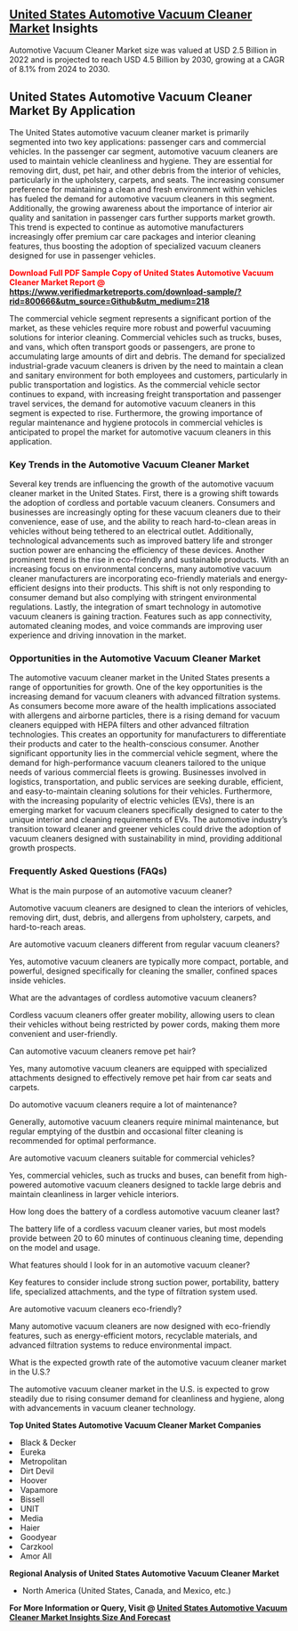 <h2><a href="https://www.verifiedmarketreports.com/download-sample/?rid=800666&amp;utm_source=Github&amp;utm_medium=218" target="_blank">United States Automotive Vacuum Cleaner Market</a> Insights</h2><p>Automotive Vacuum Cleaner Market size was valued at USD 2.5 Billion in 2022 and is projected to reach USD 4.5 Billion by 2030, growing at a CAGR of 8.1% from 2024 to 2030.</p><p><div> <h2>United States Automotive Vacuum Cleaner Market By Application</h2> <p>The United States automotive vacuum cleaner market is primarily segmented into two key applications: passenger cars and commercial vehicles. In the passenger car segment, automotive vacuum cleaners are used to maintain vehicle cleanliness and hygiene. They are essential for removing dirt, dust, pet hair, and other debris from the interior of vehicles, particularly in the upholstery, carpets, and seats. The increasing consumer preference for maintaining a clean and fresh environment within vehicles has fueled the demand for automotive vacuum cleaners in this segment. Additionally, the growing awareness about the importance of interior air quality and sanitation in passenger cars further supports market growth. This trend is expected to continue as automotive manufacturers increasingly offer premium car care packages and interior cleaning features, thus boosting the adoption of specialized vacuum cleaners designed for use in passenger vehicles. <b><p><span class=""><span style="color: #ff0000;"><strong>Download Full PDF Sample Copy of United States Automotive Vacuum Cleaner Market Report</strong> @ </span><a href="https://www.verifiedmarketreports.com/download-sample/?rid=800666&amp;utm_source=Github&amp;utm_medium=218" target="_blank">https://www.verifiedmarketreports.com/download-sample/?rid=800666&amp;utm_source=Github&amp;utm_medium=218</a></span></p></b> The commercial vehicle segment represents a significant portion of the market, as these vehicles require more robust and powerful vacuuming solutions for interior cleaning. Commercial vehicles such as trucks, buses, and vans, which often transport goods or passengers, are prone to accumulating large amounts of dirt and debris. The demand for specialized industrial-grade vacuum cleaners is driven by the need to maintain a clean and sanitary environment for both employees and customers, particularly in public transportation and logistics. As the commercial vehicle sector continues to expand, with increasing freight transportation and passenger travel services, the demand for automotive vacuum cleaners in this segment is expected to rise. Furthermore, the growing importance of regular maintenance and hygiene protocols in commercial vehicles is anticipated to propel the market for automotive vacuum cleaners in this application. <h3>Key Trends in the Automotive Vacuum Cleaner Market</h3> <p>Several key trends are influencing the growth of the automotive vacuum cleaner market in the United States. First, there is a growing shift towards the adoption of cordless and portable vacuum cleaners. Consumers and businesses are increasingly opting for these vacuum cleaners due to their convenience, ease of use, and the ability to reach hard-to-clean areas in vehicles without being tethered to an electrical outlet. Additionally, technological advancements such as improved battery life and stronger suction power are enhancing the efficiency of these devices. Another prominent trend is the rise in eco-friendly and sustainable products. With an increasing focus on environmental concerns, many automotive vacuum cleaner manufacturers are incorporating eco-friendly materials and energy-efficient designs into their products. This shift is not only responding to consumer demand but also complying with stringent environmental regulations. Lastly, the integration of smart technology in automotive vacuum cleaners is gaining traction. Features such as app connectivity, automated cleaning modes, and voice commands are improving user experience and driving innovation in the market. <h3>Opportunities in the Automotive Vacuum Cleaner Market</h3> <p>The automotive vacuum cleaner market in the United States presents a range of opportunities for growth. One of the key opportunities is the increasing demand for vacuum cleaners with advanced filtration systems. As consumers become more aware of the health implications associated with allergens and airborne particles, there is a rising demand for vacuum cleaners equipped with HEPA filters and other advanced filtration technologies. This creates an opportunity for manufacturers to differentiate their products and cater to the health-conscious consumer. Another significant opportunity lies in the commercial vehicle segment, where the demand for high-performance vacuum cleaners tailored to the unique needs of various commercial fleets is growing. Businesses involved in logistics, transportation, and public services are seeking durable, efficient, and easy-to-maintain cleaning solutions for their vehicles. Furthermore, with the increasing popularity of electric vehicles (EVs), there is an emerging market for vacuum cleaners specifically designed to cater to the unique interior and cleaning requirements of EVs. The automotive industry’s transition toward cleaner and greener vehicles could drive the adoption of vacuum cleaners designed with sustainability in mind, providing additional growth prospects. <h3>Frequently Asked Questions (FAQs)</h3> <p>What is the main purpose of an automotive vacuum cleaner?</p> <p>Automotive vacuum cleaners are designed to clean the interiors of vehicles, removing dirt, dust, debris, and allergens from upholstery, carpets, and hard-to-reach areas.</p> <p>Are automotive vacuum cleaners different from regular vacuum cleaners?</p> <p>Yes, automotive vacuum cleaners are typically more compact, portable, and powerful, designed specifically for cleaning the smaller, confined spaces inside vehicles.</p> <p>What are the advantages of cordless automotive vacuum cleaners?</p> <p>Cordless vacuum cleaners offer greater mobility, allowing users to clean their vehicles without being restricted by power cords, making them more convenient and user-friendly.</p> <p>Can automotive vacuum cleaners remove pet hair?</p> <p>Yes, many automotive vacuum cleaners are equipped with specialized attachments designed to effectively remove pet hair from car seats and carpets.</p> <p>Do automotive vacuum cleaners require a lot of maintenance?</p> <p>Generally, automotive vacuum cleaners require minimal maintenance, but regular emptying of the dustbin and occasional filter cleaning is recommended for optimal performance.</p> <p>Are automotive vacuum cleaners suitable for commercial vehicles?</p> <p>Yes, commercial vehicles, such as trucks and buses, can benefit from high-powered automotive vacuum cleaners designed to tackle large debris and maintain cleanliness in larger vehicle interiors.</p> <p>How long does the battery of a cordless automotive vacuum cleaner last?</p> <p>The battery life of a cordless vacuum cleaner varies, but most models provide between 20 to 60 minutes of continuous cleaning time, depending on the model and usage.</p> <p>What features should I look for in an automotive vacuum cleaner?</p> <p>Key features to consider include strong suction power, portability, battery life, specialized attachments, and the type of filtration system used.</p> <p>Are automotive vacuum cleaners eco-friendly?</p> <p>Many automotive vacuum cleaners are now designed with eco-friendly features, such as energy-efficient motors, recyclable materials, and advanced filtration systems to reduce environmental impact.</p> <p>What is the expected growth rate of the automotive vacuum cleaner market in the U.S.?</p> <p>The automotive vacuum cleaner market in the U.S. is expected to grow steadily due to rising consumer demand for cleanliness and hygiene, along with advancements in vacuum cleaner technology.</p> </div></p><p><strong>Top United States Automotive Vacuum Cleaner Market Companies</strong></p><div data-test-id=""><p><li>Black & Decker</li><li> Eureka</li><li> Metropolitan</li><li> Dirt Devil</li><li> Hoover</li><li> Vapamore</li><li> Bissell</li><li> UNIT</li><li> Media</li><li> Haier</li><li> Goodyear</li><li> Carzkool</li><li> Amor All</li></p><div><strong>Regional Analysis of&nbsp;United States Automotive Vacuum Cleaner Market</strong></div><ul><li dir="ltr"><p dir="ltr">North America&nbsp;(United States, Canada, and Mexico, etc.)</p></li></ul><p><strong>For More Information or Query, Visit @&nbsp;</strong><strong><a href="https://www.verifiedmarketreports.com/product/automotive-vacuum-cleaner-market/?utm_source=Github&amp;utm_medium=218" target="_blank">United States Automotive Vacuum Cleaner Market Insights Size And Forecast</a></strong></p></div>
